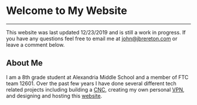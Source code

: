 # Welcome to My Website
---
This website was last updated 12/23/2019 and is still a work in progress.  If you have any questions feel free to email me at [john@jbrereton.com](mailto:john@jbrereton.com) or leave a comment below.

## About Me
I am a 8th grade student at Alexandria Middle School and a member of FTC team 12601.  Over the past few years I have done several different tech related projects including building a [CNC](Projects/CNC.md), creating my own personal [VPN](Projects/Pi-VPN), and designing and hosting this [website](Projects/Website.md).